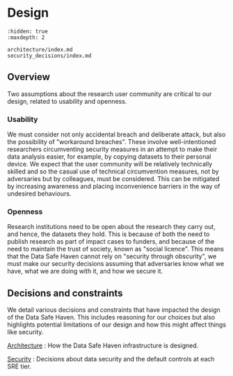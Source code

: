 # Design

```{toctree}
:hidden: true
:maxdepth: 2

architecture/index.md
security_decisions/index.md
```

## Overview

Two assumptions about the research user community are critical to our design, related to usability and openness.

### Usability

We must consider not only accidental breach and deliberate attack, but also the possibility of "workaround breaches".
These involve well-intentioned researchers circumventing security measures in an attempt to make their data analysis easier, for example, by copying datasets to their personal device.
We expect that the user community will be relatively technically skilled and so the casual use of technical circumvention measures, not by adversaries but by colleagues, must be considered.
This can be mitigated by increasing awareness and placing inconvenience barriers in the way of undesired behaviours.

### Openness

Research institutions need to be open about the research they carry out, and hence, the datasets they hold.
This is because of both the need to publish research as part of impact cases to funders, and because of the need to maintain the trust of society, known as "social licence".
This means that the Data Safe Haven cannot rely on "security through obscurity", we must make our security decisions assuming that adversaries know what we have, what we are doing with it, and how we secure it.

## Decisions and constraints

We detail various decisions and constraints that have impacted the design of the Data Safe Haven.
This includes reasoning for our choices but also highlights potential limitations of our design and how this might affect things like security.

[Architecture](architecture/index.md)
: How the Data Safe Haven infrastructure is designed.

[Security](security_decisions/index.md)
: Decisions about data security and the default controls at each SRE tier.
